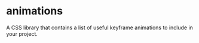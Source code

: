 # animations
A CSS library that contains a list of useful keyframe animations to include in your project.
